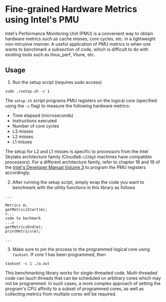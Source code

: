 # Fine-grained Hardware Metrics using Intel's PMU

Intel's Performance Monitoring Unit (PMU) is a convenient way to obtain hardware metrics such as cache misses, core cycles, etc. in a lightweight non-intrusive manner. A useful application of PMU metrics is when one wants to benchmark a subsection of code, which is difficult to do with existing tools such as linux_perf, Vtune, etc.

## Usage

1. Run the setup script (requires sudo access)
```
sudo ./setup.sh -c 1
```
The `setup.sh` script programs PMU registers on the logical core (specified using the `-c` flag) to measure the following hardware metrics:

- Time elapsed (microseconds)
- Instructions executed
- Number of core cycles
- L3 misses
- L2 misses
- L1 misses

The setup for L2 and L1 misses is specific to processors from the Intel Skylake architecture family (Cloudlab `c220g5` machines have compatible processors). For a different architecture family, refer to chapter 18 and 19 of the [Intel's Developer Manual Volume 3](https://www.intel.com/content/www/us/en/architecture-and-technology/64-ia-32-architectures-software-developer-system-programming-manual-325384.html) to program the PMU registers accordingly.

2. After running the setup script, simply wrap the code you want to benchmark with the utility functions in this library as follows
```
...

Metrics m;
getMetricsStart(m);
<...
code to bechmark
...>
getMetricsEnd(m);
printMetrics(m);

...
```

3. Make sure to pin the process to the programmed logical core using `taskset`. If core 1 has been programmed, then
```
taskset -c 1 ./a.out
```

This benchmarking library works for single-threaded code. Multi-threaded code can lauch threads that can be scheduled on arbitrary cores which may not be programmed. In such cases, a more complex approach of setting the program's CPU affinity to a subset of programmed cores, as well as collecting metrics from multiple cores will be required.